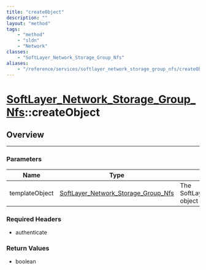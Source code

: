 ```yaml
---
title: "createObject"
description: ""
layout: "method"
tags:
    - "method"
    - "sldn"
    - "Network"
classes:
    - "SoftLayer_Network_Storage_Group_Nfs"
aliases:
    - "/reference/services/softlayer_network_storage_group_nfs/createObject"
---
```

# [SoftLayer_Network_Storage_Group_Nfs](/reference/services/SoftLayer_Network_Storage_Group_Nfs)::createObject





## Overview 


-----

### Parameters 
|Name | Type | Description |
| --- | --- | --- |
|templateObject| <a href='/reference/datatypes/SoftLayer_Network_Storage_Group_Nfs'>SoftLayer_Network_Storage_Group_Nfs </a>| The SoftLayer_Network_Storage_Group_Nfs object that you wish to create.|


### Required Headers
* authenticate


### Return Values
* boolean




